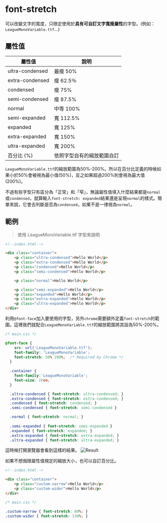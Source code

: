 # font-stretch
可以改變文字的寬度，只限定使用於**具有可自訂文字寬瘦屬性**的字型。(例如：`LeagueMonoVariable.ttf`...)  

## 屬性值
屬性值           | 說明    
----------------|----------------
ultra-condensed | 最瘦 50%
extra-condensed | 瘦	62.5％
condensed       | 瘦 75%
semi-condensed  | 瘦 87.5%
normal          | 中等 100%
semi-expanded   | 寬 112.5%
expanded        | 寬 125%
extra-expanded  | 寬 150%
ultra-expanded  | 寬 200%
百分比 (%)       | 依照字型自有的縮放範圍自訂

`LeagueMonoVariable.ttf`的縮放範圍為50%-200%。所以在百分比定義的時候如果小於50%會被視為最小值(50%)，反之如果超過200%則會視為最大值(200%)。  

不過有些字型只有區分為「正常」和「窄」，無論屬性值填入什麼結果都是`normal`或`condensed`，就算輸入`font-stretch: expanded`結果還是呈現`normal`的樣式。簡單來說，它會去判斷是否為`condensed`，如果不是一律視為`normal`。

## 範例
>使用 LeagueMonoVariable.ttf 字型來說明
```html
<!--index.html-->

<div class="container">
    <p class="ultra-condensed">Hello World</p>
    <p class="extra-condensed">Hello World</p>
    <p class="condensed">Hello World</p>
    <p class="semi-condensed">Hello World</p>

    <p class="normal">Hello World</p>

    <p class="semi-expanded">Hello World</p>
    <p class="expanded">Hello World</p>
    <p class="extra-expanded">Hello World</p>
    <p class="ultra-expanded">Hello World</p>
</div>
```
利用`@font-face`加入要使用的字型，另外`chrome`需要額外定義`font-stretch`的範圍。這裡我們就配合`LeagueMonoVariable.ttf`的縮放範圍將其設為50%-200%。
```css
/* main.css */

@font-face {
    src: url('LeagueMonoVariable.ttf');
    font-family: 'LeagueMonoVariable';
    font-stretch: 50% 200%;  /* Required by Chrome */
  }
  
  .container {
    font-family:'LeagueMonoVariable';
    font-size: 2rem;
  }

  .ultra-condensed { font-stretch: ultra-condensed; }
  .extra-condensed { font-stretch: extra-condensed; }
  .condensed { font-stretch: condensed; }
  .semi-condensed { font-stretch: semi-condensed }

  .normal { font-stretch: normal; }
  
  .semi-expanded { font-stretch: semi-expanded }
  .expanded { font-stretch: expanded; }
  .extra-expanded { font-stretch: extra-expanded; }
  .ultra-expanded { font-stretch: ultra-expanded; }
```
這時候打開瀏覽器會看到這樣的結果。
![Result](https://github.com/PeggyHsiao/CSS-Notes/blob/master/font-stretch/result.JPG)

如果不想侷限屬性值規定的縮放大小，也可以自訂百分比。
```html
<!--index.html-->

<div class="container">
    <p class="custom-narrow">Hello World</p>
    <p class="custom-wider">Hello World</p>
</div>
```
```css
/* main.css */

.custom-narrow { font-stretch: 60%; }
.custom-wider { font-stretch: 130%; }
```